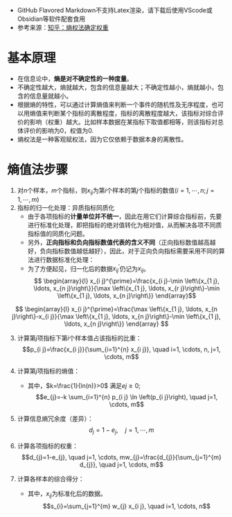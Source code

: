 - GitHub Flavored Markdown不支持Latex渲染，请下载后使用VScode或Obsidian等软件配套食用
- 参考来源：[知乎：熵权法确定权重](https://zhuanlan.zhihu.com/p/28067337)

# 基本原理

- 在信息论中，**熵是对不确定性的一种度量**。
- 不确定性越大，熵就越大，包含的信息量越大；不确定性越小，熵就越小，包含的信息量就越小。
- 根据熵的特性，可以通过计算熵值来判断一个事件的随机性及无序程度，也可以用熵值来判断某个指标的离散程度，指标的离散程度越大，该指标对综合评价的影响（权重）越大。比如样本数据在某指标下取值都相等，则该指标对总体评价的影响为0，权值为0.
- 熵权法是一种客观赋权法，因为它仅依赖于数据本身的离散性。

# 熵值法步骤

1. 对$n$个样本，$m$个指标，则$x_{ij}$为第$i$个样本的第$j$个指标的数值$(i=1,\cdots, n; j=1,\cdots,m)$
2. 指标的归一化处理：异质指标同质化
    - 由于各项指标的**计量单位并不统一**，因此在用它们计算综合指标前，先要进行标准化处理，即把指标的绝对值转化为相对值，从而解决各项不同质指标值的同质化问题。
    - 另外，**正向指标和负向指标数值代表的含义不同**（正向指标数值越高越好，负向指标数值越低越好），因此，对于正向负向指标需要采用不同的算法进行数据标准化处理：
    - 为了方便起见，归一化后的数据$x_{ij}^{'}$仍记为$x_{ij}$。
$$
\begin{array}{l}
x_{i j}^{\prime}=\frac{x_{i j}-\min \left\{x_{1 j}, \ldots, x_{n j}\right\}}{\max \left\{x_{1 j}, \ldots, x_{r j}\right\}-\min \left\{x_{1 j}, \ldots, x_{n j}\right\}}
\end{array}$$

$$
\begin{array}{l}
x_{i j}^{\prime}=\frac{\max \left\{x_{1 j}, \ldots, x_{n j}\right\}-x_{i j}}{\max \left\{x_{1 j}, \ldots, x_{n j}\right\}-\min \left\{x_{1 j}, \ldots, x_{n j}\right\}}
\end{array}
$$

3. 计算第$j$项指标下第$i$个样本值占该指标的比重：
$$p_{i j}=\frac{x_{i j}}{\sum_{i=1}^{n} x_{i j}}, \quad i=1, \cdots, n, j=1, \cdots, m$$

4. 计算第$j$项指标的熵值：
   - 其中，$k=\frac{1}{ln(n)}>0$ 满足$e{j} \ge 0$;
$$e_{j}=-k \sum_{i=1}^{n} p_{i j} \ln \left(p_{i j}\right), \quad j=1, \cdots, m$$

5. 计算信息熵冗余度（差异）：
$$d_{j}=1-e_{j}, \quad j=1, \cdots, m$$

6. 计算各项指标的权重：
$$d_{j}=1-e_{j}, \quad j=1, \cdots, mw_{j}=\frac{d_{j}}{\sum_{j=1}^{m} d_{j}}, \quad j=1, \cdots, m$$

7. 计算各样本的综合得分：
   - 其中，$x_{ij}$为标准化后的数据。
$$s_{i}=\sum_{j=1}^{m} w_{j} x_{i j}, \quad i=1, \cdots, n$$